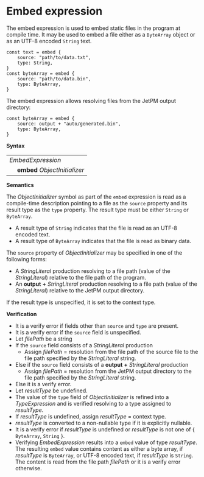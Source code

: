 # Embed expression

The embed expression is used to embed static files in the program at compile time. It may be used to embed a file either as a `ByteArray` object or as an UTF-8 encoded `String` text.

```
const text = embed {
    source: "path/to/data.txt",
    type: String,
}
const byteArray = embed {
    source: "path/to/data.bin",
    type: ByteArray,
}
```

The embed expression allows resolving files from the JetPM output directory:

```
const byteArray = embed {
    source: output + "auto/generated.bin",
    type: ByteArray,
}
```

**Syntax**

<table>
    <tr>
        <td colspan="2"><i>EmbedExpression</i></td>
    </tr>
    <tr>
        <td>&nbsp;</td><td><b>embed</b> <i>ObjectInitializer</i></td>
    </tr>
</table>

**Semantics**

The *ObjectInitializer* symbol as part of the `embed` expression is read as a compile-time description pointing to a file as the `source` property and its result type as the `type` property. The result type must be either `String` or `ByteArray`.

* A result type of `String` indicates that the file is read as an UTF-8 encoded text.
* A result type of `ByteArray` indicates that the file is read as binary data.

The `source` property of *ObjectInitializer* may be specified in one of the following forms:

* A *StringLiteral* production resolving to a file path (value of the *StringLiteral*) relative to the file path of the program.
* An **output** **\+** *StringLiteral* production resolving to a file path (value of the *StringLiteral*) relative to the JetPM output directory.

If the result type is unspecified, it is set to the context type.

**Verification**

* It is a verify error if fields other than `source` and `type` are present.
* It is a verify error if the `source` field is unspecified.
* Let *filePath* be a string
* If the `source` field consists of a *StringLiteral* production
  * Assign *filePath* = resolution from the file path of the source file to the file path specified by the *StringLiteral* string.
* Else if the `source` field consists of a **output** **\+** *StringLiteral* production
  * Assign *filePath* = resolution from the JetPM output directory to the file path specified by the *StringLiteral* string.
* Else it is a verify error.
* Let *resultType* be undefined.
* The value of the `type` field of *ObjectInitializer* is refined into a *TypeExpression* and is verified resolving to a type assigned to *resultType*.
* If *resultType* is undefined, assign *resultType* = context type.
* *resultType* is converted to a non-nullable type if it is explicitly nullable.
* It is a verify error if *resultType* is undefined or *resultType* is not one of { `ByteArray`, `String` }.
* Verifying *EmbedExpression* results into a `embed` value of type *resultType*. The resulting `embed` value contains content as either a byte array, if *resultType* is `ByteArray`, or UTF-8 encoded text, if *resultType* is `String`. The content is read from the file path *filePath* or it is a verify error otherwise.